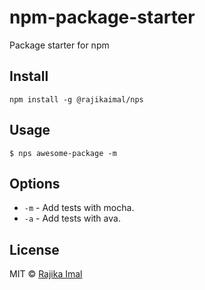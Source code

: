 # npm-package-starter

Package starter for npm 

## Install

```
npm install -g @rajikaimal/nps
```

## Usage

```
$ nps awesome-package -m
```
## Options

- `-m` - Add tests with mocha.
- `-a` - Add tests with ava.

## License

MIT © [Rajika Imal](https://rajikaimal.github.io)